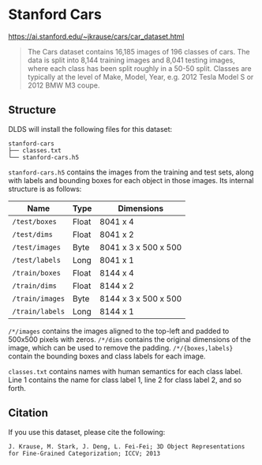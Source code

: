 # Stanford Cars

https://ai.stanford.edu/~jkrause/cars/car_dataset.html

> The Cars dataset contains 16,185 images of 196 classes of cars. The data is
> split into 8,144 training images and 8,041 testing images, where each class
> has been split roughly in a 50-50 split. Classes are typically at the level
> of Make, Model, Year, e.g. 2012 Tesla Model S or 2012 BMW M3 coupe.

## Structure

DLDS will install the following files for this dataset:

```
stanford-cars
├── classes.txt
└── stanford-cars.h5
```

`stanford-cars.h5` contains the images from the training and test sets, along
with labels and bounding boxes for each object in those images.
Its internal structure is as follows:

| Name                          | Type      | Dimensions            |
| ----------------------------- | --------- | --------------------- |
| `/test/boxes`                 | Float     | 8041 x 4              |
| `/test/dims`                  | Float     | 8041 x 2              |
| `/test/images`                | Byte      | 8041 x 3 x 500 x 500  |
| `/test/labels`                | Long      | 8041 x 1              |
| `/train/boxes`                | Float     | 8144 x 4              |
| `/train/dims`                 | Float     | 8144 x 2              |
| `/train/images`               | Byte      | 8144 x 3 x 500 x 500  |
| `/train/labels`               | Long      | 8144 x 1              |

`/*/images` contains the images aligned to the top-left and padded to 500x500
pixels with zeros. `/*/dims` contains the original dimensions of the image,
which can be used to remove the padding. `/*/{boxes,labels}` contain the
bounding boxes and class labels for each image.

`classes.txt` contains names with human semantics for each class label.
Line 1 contains the name for class label 1, line 2 for class label 2, and so
forth.

## Citation

If you use this dataset, please cite the following:

```
J. Krause, M. Stark, J. Deng, L. Fei-Fei; 3D Object Representations for Fine-Grained Categorization; ICCV; 2013
```
